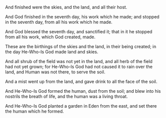 
And finished were the skies, and the land, and all their host.

And God finished in the seventh day, his work which he made; 
and stopped in the seventh day, from all his work which he made.

And God blessed the seventh day, and sanctified it; 
that in it he stopped from all his work, which God created, made.

These are the birthings of the skies and the land, in their being created; 
in the day He-Who-Is God made land and skies.

And all shrub of the field was not yet in the land, and all herb of the field had not yet grown; for He-Who-Is God had not caused it to rain over the land, and Human was not there, to serve the soil.

And a mist went up from the land, and gave drink to all the face of the soil.

And He-Who-Is God formed the human, dust from the soil; 
and blew into his nostrils the breath of life, 
and the human was a living throat.

And He-Who-Is God planted a garden in Eden from the east, 
and set there the human which he formed.
